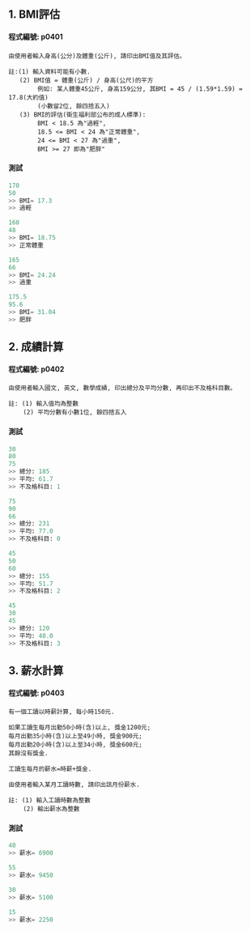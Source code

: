 
## 1. BMI評估

#### 程式編號: p0401
```
由使用者輸入身高(公分)及體重(公斤), 請印出BMI值及其評估。

註:(1) 輸入資料可能有小數.
   (2) BMI值 = 體重(公斤) / 身高(公尺)的平方
        例如: 某人體重45公斤, 身高159公分, 其BMI = 45 / (1.59*1.59) = 17.8(大約值)
        (小數留2位, 餘四捨五入)           
   (3) BMI的評估(衛生福利部公布的成人標準):           
        BMI < 18.5 為"過輕",
        18.5 <= BMI < 24 為"正常體重",
        24 <= BMI < 27 為"過重",
        BMI >= 27 即為"肥胖"        
```


#### 測試
``` python
170
50
>> BMI= 17.3
>> 過輕

160
48
>> BMI= 18.75
>> 正常體重

165
66
>> BMI= 24.24
>> 過重

175.5
95.6
>> BMI= 31.04
>> 肥胖
```



## 2. 成績計算

#### 程式編號: p0402
```
由使用者輸入國文, 英文, 數學成績, 印出總分及平均分數, 再印出不及格科目數。

註: (1) 輸入值均為整數
    (2) 平均分數有小數1位, 餘四捨五入
```

#### 測試
``` python
30
80
75
>> 總分: 185
>> 平均: 61.7
>> 不及格科目: 1

75
90
66
>> 總分: 231
>> 平均: 77.0
>> 不及格科目: 0

45
50
60
>> 總分: 155
>> 平均: 51.7
>> 不及格科目: 2

45
30
45
>> 總分: 120
>> 平均: 40.0
>> 不及格科目: 3
```


## 3. 薪水計算

#### 程式編號: p0403
```
有一個工讀以時薪計算, 每小時150元.

如果工讀生每月出勤50小時(含)以上, 獎金1200元;
每月出勤35小時(含)以上至49小時, 獎金900元;
每月出勤20小時(含)以上至34小時, 獎金600元;
其餘沒有獎金.

工讀生每月的薪水=時薪+獎金.

由使用者輸入某月工讀時數, 請印出該月份薪水.

註: (1) 輸入工讀時數為整數
    (2) 輸出薪水為整數
```

#### 測試
``` python
40
>> 薪水= 6900

55
>> 薪水= 9450

30
>> 薪水= 5100

15
>> 薪水= 2250
```
